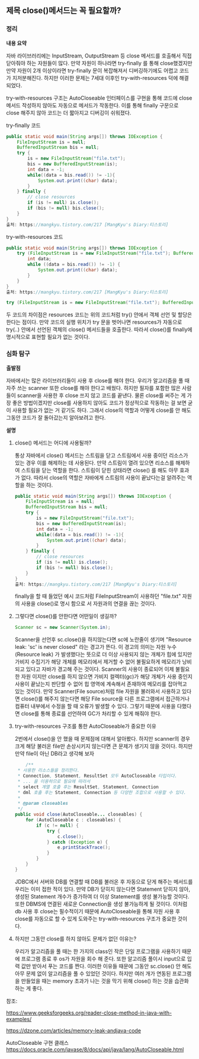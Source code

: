 ## 제목 close()메서드는 꼭 필요할까?

### 정리

**내용 요약**

자바 라이브러리에는 InputStream, OutputStream 등 close 메서드를 호출해서 직접 닫아줘야 하는 자원들이 많다. 만약 자원이 하나라면 try-finally 를 통해 close했겠지만 만약 자원이 2개 이상이라면 try-finally 문이 복잡해져서 디버깅하기에도 어렵고 코드가 지저분해진다. 하지만 이러한 문제는 7세대 이후인 try-with-resources 덕에 해결되었다.


try-with-resources 구조는 AutoCloseable 인터페이스를 구현을 통해 코드에 close 메서드 작성하지 않아도 자동으로 메서드가 작동한다. 이를 통해 finally 구문으로 close 해주지 않아 코드는 더 짧아지고 디버깅이 쉬워졌다.



try-finally 코드

```java
public static void main(String args[]) throws IOException {
    FileInputStream is = null;
    BufferedInputStream bis = null;
    try {
        is = new FileInputStream("file.txt");
        bis = new BufferedInputStream(is);
        int data = -1;
        while((data = bis.read()) != -1){
            System.out.print((char) data);
        }
    } finally {
        // close resources
        if (is != null) is.close();
        if (bis != null) bis.close();
    }
}
출처: https://mangkyu.tistory.com/217 [MangKyu's Diary:티스토리]
```

try-with-resources 코드

```java
public static void main(String args[]) throws IOException {
    try (FileInputStream is = new FileInputStream("file.txt"); BufferedInputStream bis = new BufferedInputStream(is)) {
        int data;
        while ((data = bis.read()) != -1) {
            System.out.print((char) data);
        }
    }
}
출처: https://mangkyu.tistory.com/217 [MangKyu's Diary:티스토리]
```




```java
try (FileInputStream is = new FileInputStream("file.txt"); BufferedInputStream bis = new BufferedInputStream(is))
```
두 코드의 차이점은 resources 코드는 위의 코드처럼 try() 안에서 객체 선언 및 할당은 한다는 점이다. 만약 코드의 실행 위치가 try 문을 벗어나면 resources가 자동으로 try(..) 안에서 선언된 객체의 close() 메서드들을 호출한다. 따라서 close()를 finally에 명시적으로 표현할 필요가 없는 것이다.



### 심화 탐구

**출발점**

자바에서는 많은 라이브러리들이 사용 후 close를 해야 한다. 우리가 알고리즘을 풀 때 자주 쓰는 scanner 또한 close를 해야 한다고 배웠다. 하지만 필자를 포함한 많은 사람들이
scanner을 사용한 후 close 쓰지 않고 코드를 끝낸다.
물론 close를 써주는 게 가장 좋은 방법이겠지만 close를 사용하지 않아도 코드가 정상적으로 작동하는 걸 보면 굳이 사용할 필요가 없는 거 같기도 하다. 그래서 close의 역할과 어떻게 close를 안 해도 그동안 코드가 잘 돌아갔는지 알아보려고 한다.

**설명**

1. close() 메서드는 어디에 사용될까?

    ​통상 자바에서 close() 메서드는 스트림을 닫고 스트림에서 사용 중이던 리소스가 있는 경우 이를 해제하는 데 사용된다. 만약 스트림이 열려 있으면 리소스를 해제하여 스트림을 닫는 역할을 한다.
    스트림이 닫힌 상태라면 close() 를 해도  아무 효과가 없다. 따라서 close의 역할은 자바에게 스트림의 사용이 끝났다는걸  알려주는 역할을 하는 것이다.

    ```java
    public static void main(String args[]) throws IOException {
        FileInputStream is = null;
        BufferedInputStream bis = null;
        try {
            is = new FileInputStream("file.txt");
            bis = new BufferedInputStream(is);
            int data = -1;
            while((data = bis.read()) != -1){
                System.out.print((char) data);
            }
        } finally {
            // close resources
            if (is != null) is.close();
            if (bis != null) bis.close();
        }
    }
    출처: https://mangkyu.tistory.com/217 [MangKyu's Diary:티스토리]
    ```

    finally을 할 때 들었던 예시 코드처럼 FileInputStream이 사용하던 "file.txt" 자원의 사용을 close()로 명시 함으로 서 자원과의 연결을 끊는 것이다.


2. 그렇다면 close()를 안한다면 어떤일이 생길까?

   ```java
   Scanner sc = new Scanner(System.in); 
   ```

   Scanner을 선언후 sc.close()을 하지않는다면 sc에 노란줄이 생기며 "Resource leak: 'sc' is never closed" 라는 경고가 뜬다. 
   이 경고의 의미는 자원 누수(Resource leak) 가 발생했다는 뜻으로 더 이상 사용되지 않는 개체가 힙에 있지만 가비지 수집기가 해당 개체를 메모리에서 제거할 수 없어 불필요하게 메모리가 낭비 되고 있다고 자바가 경고해 주는 것이다. Scanner의 사용이 종료되어 이제 불필요한 자원 이지만  close를 하지 않으면 가비지 컬렉터(gc)가
    해당 개체가 사용 중인지 사용이 끝났는지 판단할 수 없어 힙 영역에 계속해서 존재하여 메모리를 잡아먹고 있는 것이다.
   만약 Scanner(File source)처럼 file 자원을 불러와서 사용하고 있다면 close()를 해주지 않는다면 해당 File source을 다른 프로그램에서 접근하거나 컴퓨터 내부에서 수정을 할 때 오류가 발생할 수 있다.
    그렇기 때문에 사용을 다했다면 close를 통해 종료를 선언하여 GC가 처리할 수 있게 해줘야 한다.


3. try-with-resources 구조를 통한 AutoCloseable가 중요한 이유

    2번에서 close()을 안 했을 때 문제점에 대해서 알아봤다. 하지만 scanner의 경우 크게 해당 불러온 file만 손상시키지 않는다면 큰 문제가 생기지 않을 것이다. 하지만 만약 file이 아닌 DB라고 생각해 보자

    ```JAVA
    	/**
     * 사용한 리소스들을 정리한다.
     * Connection, Statement, ResultSet 모두 AutoCloseable 타입이다.
     * ... 을 이용하므로 필요에 따라서
     * select 계열 호출 후는 ResultSet, Statement, Connection
     * dml 호출 후는 Statement, Connection 등 다양한 조합으로 사용할 수 있다.
     *
     * @param closeables
     */
    public void close(AutoCloseable... closeables) {
        for (AutoCloseable c : closeables) {
            if (c != null) {
                try {
                    c.close();
                } catch (Exception e) {
                    e.printStackTrace();
                }
            }
        }
    }

    ```
    JDBC에서 서버와 DB를 연결할 때 DB를 불러온 후 자동으로 닫게 해주는 메서드를 우리는 이미 접한 적이 있다. 만약 DB가 닫히지 않는다면 Statement 닫히지 않아, 생성된 Statement 개수가 증가하여 더 이상 Statement를 생성 불가능할 것이다. 또한 DBMS에 연결된 새로운 Connection을 생성 불가능하게 될 것이다. 이처럼 db 사용 후 close는 필수적이기 때문에 AutoCloseable을 통해 자원 사용 후 close를 자동으로 할 수 있게 도와주는 try-with-resources 구조가 중요한 것이다.
    

   

4.  하지만 그동안 close를 하지 않아도 문제가 없던 이유는?

    우리가 알고리즘을 풀 때는 한 가지의 class인 작은 단일 프로그램을 사용하기 때문에 프로그램 종료 후 os가 자원을 회수 해 준다. 또한 알고리즘 풀이시 input으로 입력 값만 받아서 푸는 코드를 짠다. 이러한 이유들 때문에 그동안 sc.close() 안 해도 아무 문제 없이 알고리즘을 풀 수 있었던 것이다. 하지만 여러 개가 연동된 프로그램을 만들었을 때는 memory 초과가 나는 것을 막기 위해 close() 하는 것을 습관화 하는 게 좋다. 

참조:

https://www.geeksforgeeks.org/reader-close-method-in-java-with-examples/

https://dzone.com/articles/memory-leak-andjava-code

AutoCloseable 구현 클래스 https://docs.oracle.com/javase/8/docs/api/java/lang/AutoCloseable.html



